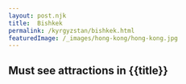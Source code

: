 ```yaml
---
layout: post.njk
title: 	Bishkek
permalink: /kyrgyzstan/bishkek.html
featuredImage: /_images/hong-kong/hong-kong.jpg
---
```

## Must see attractions in {{title}}